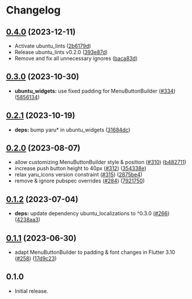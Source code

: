 # Changelog

## [0.4.0](https://github.com/canonical/ubuntu-flutter-plugins/compare/ubuntu_widgets-v0.3.0...ubuntu_widgets-v0.4.0) (2023-12-11)


* Activate ubuntu_lints ([2b6179d](https://github.com/canonical/ubuntu-flutter-plugins/commit/2b6179dfda6fbe9795907e34d0f5b4cb20539a6b))
* Release ubuntu_lints v0.2.0 ([393e87d](https://github.com/canonical/ubuntu-flutter-plugins/commit/393e87d3ea377cf4f9ffdf86b09f9617625050ec))
* Remove and fix all unnecessary ignores ([baca83d](https://github.com/canonical/ubuntu-flutter-plugins/commit/baca83d1be04a27301d6d8bba1d2db2c37b2b818))

## [0.3.0](https://github.com/canonical/ubuntu-flutter-plugins/compare/ubuntu_widgets-v0.2.1...ubuntu_widgets-v0.3.0) (2023-10-30)


* **ubuntu_widgets:** use fixed padding for MenuButtonBuilder ([#334](https://github.com/canonical/ubuntu-flutter-plugins/issues/334)) ([5856134](https://github.com/canonical/ubuntu-flutter-plugins/commit/5856134426d43b7590bce107e62a0841e1c6548f))

## [0.2.1](https://github.com/canonical/ubuntu-flutter-plugins/compare/ubuntu_widgets-v0.2.0...ubuntu_widgets-v0.2.1) (2023-10-19)


* **deps:** bump yaru* in ubuntu_widgets ([31684dc](https://github.com/canonical/ubuntu-flutter-plugins/commit/31684dcb3f9e3c8627c800db5c6af98f681bee34))

## [0.2.0](https://github.com/canonical/ubuntu-flutter-plugins/compare/ubuntu_widgets-v0.1.2...ubuntu_widgets-v0.2.0) (2023-08-07)


* allow customizing MenuButtonBuilder style & position ([#310](https://github.com/canonical/ubuntu-flutter-plugins/issues/310)) ([b482711](https://github.com/canonical/ubuntu-flutter-plugins/commit/b48271190a6eb6fca3834bc4ae28ea25c0bab01d))
* increase push button height to 40px ([#312](https://github.com/canonical/ubuntu-flutter-plugins/issues/312)) ([354338e](https://github.com/canonical/ubuntu-flutter-plugins/commit/354338ecd8c49d3c786b04ce859c0f755d69da36))
* relax yaru_icons version constraint ([#315](https://github.com/canonical/ubuntu-flutter-plugins/issues/315)) ([2875be4](https://github.com/canonical/ubuntu-flutter-plugins/commit/2875be4b9ffa63bfed26ca90ebe4ed724316be03))
* remove & ignore pubspec overrides ([#284](https://github.com/canonical/ubuntu-flutter-plugins/issues/284)) ([7921750](https://github.com/canonical/ubuntu-flutter-plugins/commit/79217505c362ec206d987e030ac48a9eb0f4ea6a))

## [0.1.2](https://github.com/canonical/ubuntu-flutter-plugins/compare/ubuntu_widgets-v0.1.1...ubuntu_widgets-v0.1.2) (2023-07-04)


* **deps:** update dependency ubuntu_localizations to ^0.3.0 ([#266](https://github.com/canonical/ubuntu-flutter-plugins/issues/266)) ([4238aa3](https://github.com/canonical/ubuntu-flutter-plugins/commit/4238aa325dd93a5bf897893c8b17862f6d0c6ad1))

## [0.1.1](https://github.com/canonical/ubuntu-flutter-plugins/compare/ubuntu_widgets-v0.1.0...ubuntu_widgets-v0.1.1) (2023-06-30)


* adapt MenuButtonBuilder to padding & font changes in Flutter 3.10 ([#258](https://github.com/canonical/ubuntu-flutter-plugins/issues/258)) ([17d9c23](https://github.com/canonical/ubuntu-flutter-plugins/commit/17d9c23500a3246e2cda246ef25b048ca45a0f45))

## 0.1.0

* Initial release.
